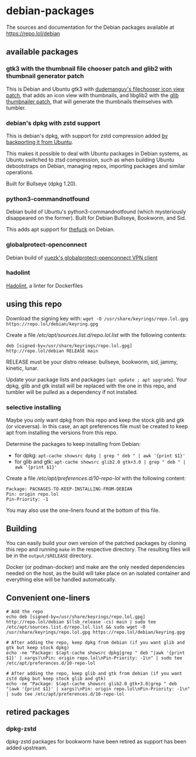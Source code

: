 # debian-packages

The sources and documentation for the Debian packages available at https://repo.lol/debian

## available packages

### gtk3 with the thumbnail file chooser patch and glib2 with thumbnail generator patch
This is Debian and Ubuntu gtk3 with [dudemanguy's filechooser icon view patch](https://gist.github.com/Dudemanguy/d199759b46a79782cc1b301649dec8a5), that adds an icon view with thumbnails, and libglib2 with the [glib thumbnailer patch](https://gist.github.com/Dudemanguy/d199759b46a79782cc1b301649dec8a5), that will generate the thumbnails themselves with tumbler.

### debian's dpkg with zstd support
This is debian's dpkg, with support for zstd compression added [by backporting it from Ubuntu](https://patches.ubuntu.com/d/dpkg/dpkg_1.21.9ubuntu1.patch).

This makes it possible to deal with Ubuntu packages in Debian systems, as Ubuntu switched to ztsd compression, such as when building Ubuntu debootstraps on Debian, managing repos, importing packages and similar operations.

Built for Bullseye (dpkg 1.20).

### python3-commandnotfound
Debian build of Ubuntu's python3-commandnotfound (which mysteriously disappeared on the former). Built for Debian Bullseye, Bookworm, and Sid.

This adds apt support for [thefuck](https://github.com/nvbn/thefuck) on Debian.

### globalprotect-openconnect
Debian build of [yuezk's globalprotect-openconnect VPN client](https://github.com/yuezk/GlobalProtect-openconnect)

### hadolint
[Hadolint](https://github.com/hadolint/hadolint), a linter for Dockerfiles

## using this repo

Download the signing key with:
```wget -O /usr/share/keyrings/repo.lol.gpg https://repo.lol/debian/keyring.gpg```

Create a file */etc/apt/sources.list.d/repo.lol.list* with the following contents:
```
deb [signed-by=/usr/share/keyrings/repo.lol.gpg] http://repo.lol/debian RELEASE main
```

RELEASE must be your distro release: bullseye, bookworm, sid, jammy, kinetic, lunar.

Update your package lists and packages (```apt update ; apt upgrade```). Your dpkg, glib and gtk install will be replaced with the one in this repo, and tumbler will be pulled as a dependency if not installed.

### selective installing

Maybe you only want dpkg from this repo and keep the stock glib and gtk (or viceversa). In this case, an apt preferences file must be created to keep apt from installing the versions from this repo.

Determine the packages to keep installing from Debian:

* for dpkg: ```apt-cache showsrc dpkg | grep " deb " | awk '{print $1}'```
* for glib and gtk: ```apt-cache showsrc glib2.0 gtk+3.0 | grep " deb " | awk '{print $1}'```

Create a file */etc/apt/preferences.d/10-repo-lol* with the following content:
```
Package: PACKAGES-TO-KEEP-INSTALLING-FROM-DEBIAN
Pin: origin repo.lol
Pin-Priority: -1
```

You may also use the one-liners found at the bottom of this file.

## Building

You can easily build your own version of the patched packages by cloning this repo and running ```make``` in the respective directory. The resulting files will be in the ```output/$RELEASE``` directory.

Docker (or podman-docker) and make are the only needed dependencies needed on the host, as the build will take place on an isolated container and everything else will be handled automatically.

## Convenient one-liners
```
# Add the repo
echo deb [signed-by=/usr/share/keyrings/repo.lol.gpg] http://repo.lol/debian $(lsb_release -cs) main | sudo tee /etc/apt/sources.list.d/repo.lol.list && sudo wget -O /usr/share/keyrings/repo.lol.gpg https://repo.lol/debian/keyring.gpg
```

```
# After adding the repo, keep dpkg from debian (if you want glib and gtk but keep stock dpkg)
echo -ne "Package: $(apt-cache showsrc dpkg|grep " deb "|awk '{print $1}' | xargs)\nPin: origin repo.lol\nPin-Priority: -1\n" | sudo tee /etc/apt/preferences.d/10-repo-lol
```

```
# After adding the repo, keep glib and gtk from debian (if you want zstd dpkg but keep stock glib and gtk)
echo -ne "Package: $(apt-cache showsrc glib2.0 gtk+3.0|grep " deb "|awk '{print $1}' | xargs)\nPin: origin repo.lol\nPin-Priority: -1\n" | sudo tee /etc/apt/preferences.d/10-repo-lol
```

## retired packages

### dpkg-zstd

dpkg-zstd packages for bookworm have been retired as support has been added upstream.
